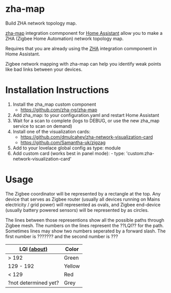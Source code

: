 # zha-map
Build ZHA network topology map.

[zha-map](https://github.com/zha-ng/zha-map) integration commponent for [Home Assistant](https://www.home-assistant.io) allow you to make a ZHA (Zigbee Home Automation) network topology map.

Requires that you are already using the [ZHA](https://www.home-assistant.io/integrations/zha/) integration commponent in Home Assistant.

Zigbee network mapping with zha-map can help you identify weak points like bad links between your devices.

# Installation Instructions

1. Install the zha_map custom component
   - https://github.com/zha-ng/zha-map
1. Add zha_map: to your configuration.yaml and restart Home Assistant
1. Wait for a scan to complete (logs to DEBUG, or use the new zha_map service to scan on demand)
1. Install one of the visualization cards:
   - https://github.com/dmulcahey/zha-network-visualization-card
   - https://github.com/Samantha-uk/zigzag
1. Add to your lovelace global config as type: module
1. Add custom card (works best in panel mode): - type: 'custom:zha-network-visualization-card'

# Usage

The Zigbee coordinator will be represented by a rectangle at the top. Any device that serves as Zigbee router (usually all devices running on Mains electricity / grid power) will represented as ovals, and Zigbee end-device (usually battery powered sensors) will be represented by as circles.

The lines between those representions show all the possible paths through Zigbee mesh. The numbers on the lines represent the ??LQI?? for the path. Sometimes lines may show two numbers seperated by a forward slash. The first number is ??????? and the second number is ???

|LQI [(about)](https://www.silabs.com/community/wireless/zigbee-and-thread/knowledge-base.entry.html/2012/06/28/how_do_i_obtain_lqi-pS4D)|Color|
|--|--|
| > 192 | Green |
| 129 - 192 | Yellow |
|  < 129 | Red |
| ?not determined yet? | Grey |
